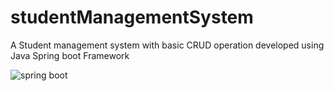 # studentManagementSystem
A Student management system with basic CRUD operation developed using Java Spring boot Framework

![spring boot](https://4.bp.blogspot.com/-TevOgPVC2dE/WnILAnucRVI/AAAAAAAAGU4/Y0eg10SP5f4niLZAKex2EeRDvJkGfP7vgCPcBGAYYCw/s1600/spring-boot.png)


